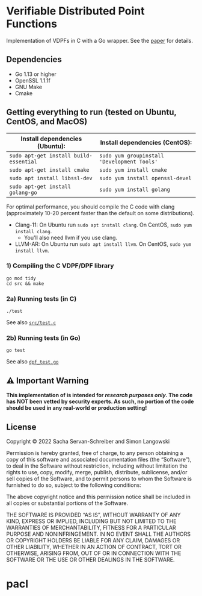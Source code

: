 # Verifiable Distributed Point Functions

Implementation of VDPFs in C with a Go wrapper. See the [paper](https://eprint.iacr.org/2021/580.pdf) for details.

## Dependencies 
* Go 1.13 or higher 
* OpenSSL 1.1.1f
* GNU Make
* Cmake

## Getting everything to run (tested on Ubuntu, CentOS, and MacOS)

|Install dependencies (Ubuntu): | Install dependencies (CentOS):|
|--------------|-----------|
|```sudo apt-get install build-essential``` |  ```sudo yum groupinstall 'Development Tools'```|
|```sudo apt-get install cmake```| ```sudo yum install cmake```|
|```sudo apt install libssl-dev```|```sudo yum install openssl-devel```|
|```sudo apt-get install golang-go```| ```sudo yum install golang```|


For optimal performance, you should compile the C code with clang (approximately 10-20 percent faster than the default on some distributions).
- Clang-11: On Ubuntu run ```sudo apt install clang```.  On CentOS, ```sudo yum install clang```.
  - You'll also need llvm if you use clang. 
- LLVM-AR: On Ubuntu run ```sudo apt install llvm```. On CentOS, ```sudo yum install llvm```.

### 1) Compiling the C VDPF/DPF library
```
go mod tidy
cd src && make
```

### 2a) Running tests (in C) 
```
./test
```
See also [```src/test.c```](src/test.c)

### 2b) Running tests (in Go)
```
go test
```
See also [```dpf_test.go```](dpf_test.go)

## ⚠️ Important Warning
<b>This implementation of is intended for *research purposes only*. The code has NOT been vetted by security experts. 
As such, no portion of the code should be used in any real-world or production setting!</b>

## License
Copyright © 2022 Sacha Servan-Schreiber and Simon Langowski

Permission is hereby granted, free of charge, to any person obtaining a copy of this software and associated documentation files (the “Software”), to deal in the Software without restriction, including without limitation the rights to use, copy, modify, merge, publish, distribute, sublicense, and/or sell copies of the Software, and to permit persons to whom the Software is furnished to do so, subject to the following conditions:

The above copyright notice and this permission notice shall be included in all copies or substantial portions of the Software.

THE SOFTWARE IS PROVIDED “AS IS”, WITHOUT WARRANTY OF ANY KIND, EXPRESS OR IMPLIED, INCLUDING BUT NOT LIMITED TO THE WARRANTIES OF MERCHANTABILITY, FITNESS FOR A PARTICULAR PURPOSE AND NONINFRINGEMENT. IN NO EVENT SHALL THE AUTHORS OR COPYRIGHT HOLDERS BE LIABLE FOR ANY CLAIM, DAMAGES OR OTHER LIABILITY, WHETHER IN AN ACTION OF CONTRACT, TORT OR OTHERWISE, ARISING FROM, OUT OF OR IN CONNECTION WITH THE SOFTWARE OR THE USE OR OTHER DEALINGS IN THE SOFTWARE.
# pacl
